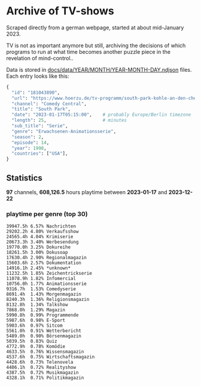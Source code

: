 # Archive of TV-shows

Scraped directly from a german webpage, started at about mid-January 2023.

TV is not as important anymore but still, archiving the decisions of which programs to run at what time
becomes another puzzle piece in the revelation of mind-control.. 

Data is stored in [docs/data/YEAR/MONTH/YEAR-MONTH-DAY.ndjson](docs/data/) files. 
Each entry looks like this:

```python
{
  "id": "181043890", 
  "url": "https://www.hoerzu.de/tv-programm/south-park-kohle-an-den-chefkoch/bid_181043890/", 
  "channel": "Comedy Central", 
  "title": "South Park", 
  "date": "2023-01-17T05:15:00",    # probably Europe/Berlin timezone 
  "length": 25,                     # minutes 
  "sub_title": "Serie", 
  "genre": "Erwachsenen-Animationsserie", 
  "season": 2, 
  "episode": 14, 
  "year": 1998, 
  "countries": ["USA"],
}
```

## Statistics

**97** channels, **608,126.5** hours playtime between **2023-01-17** and **2023-12-22**


### playtime per genre (top 30)

    39947.5h 6.57% Nachrichten
    29202.2h 4.80% Verkaufsshow
    24565.4h 4.04% Krimiserie
    20673.3h 3.40% Werbesendung
    19770.0h 3.25% Dokureihe
    18261.5h 3.00% Dokusoap
    17630.4h 2.90% Regionalmagazin
    15603.6h 2.57% Dokumentation
    14916.1h 2.45% *unknown*
    11232.5h 1.85% Zeichentrickserie
    11078.9h 1.82% Infomercial
    10756.0h 1.77% Animationsserie
    9316.7h  1.53% Comedyserie
    8691.4h  1.43% Morgenmagazin
    8240.3h  1.36% Religionsmagazin
    8132.8h  1.34% Talkshow
    7868.0h  1.29% Magazin
    5990.8h  0.99% Programmende
    5987.6h  0.98% E-Sport
    5903.6h  0.97% Sitcom
    5561.0h  0.91% Wetterbericht
    5489.0h  0.90% Börsenmagazin
    5039.5h  0.83% Quiz
    4772.9h  0.78% Komödie
    4633.5h  0.76% Wissensmagazin
    4537.6h  0.75% Wirtschaftsmagazin
    4428.6h  0.73% Telenovela
    4406.1h  0.72% Realityshow
    4387.5h  0.72% Musikmagazin
    4328.1h  0.71% Politikmagazin
